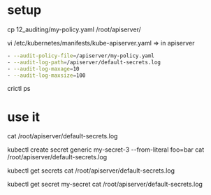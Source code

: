 
# setup

cp 12_auditing/my-policy.yaml /root/apiserver/

vi /etc/kubernetes/manifests/kube-apiserver.yaml
=> in apiserver
```bash
- --audit-policy-file=/apiserver/my-policy.yaml
- --audit-log-path=/apiserver/default-secrets.log
- --audit-log-maxage=10
- --audit-log-maxsize=100
```

crictl ps

# use it

cat /root/apiserver/default-secrets.log 

<!-- TODO name clash -->
kubectl create secret generic my-secret-3 --from-literal foo=bar
cat /root/apiserver/default-secrets.log 

kubectl get secrets
cat /root/apiserver/default-secrets.log 

kubectl get secret my-secret
cat /root/apiserver/default-secrets.log 

